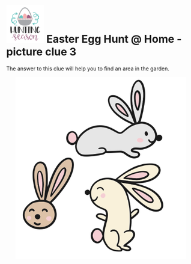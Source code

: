 # <img src=Hunting_Season.svg width=100 /> Easter Egg Hunt @ Home - picture clue 3

The answer to this clue will help you to find an area in the garden.

<!-- ![dot to dot](chicken-dot-to-dot.jpg) -->

<p align="center">
    <img src=Rabbits.svg width="90%"/>
</p>
